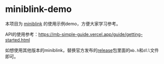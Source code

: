 # miniblink-demo

本项目为 [miniblink](https://github.com/weolar/miniblink49) 的使用示例demo，方便大家学习参考。

API的使用参考：<https://mb-simple-guide.vercel.app/guide/getting-started.html>

如想使用其他版本的miniblink，替换官方发布的[release](https://github.com/weolar/miniblink49/releases)包里面的`mb.h`和`dll`文件即可。
